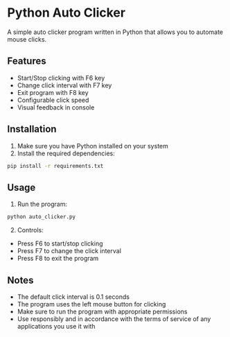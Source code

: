 # Python Auto Clicker

A simple auto clicker program written in Python that allows you to automate mouse clicks.

## Features

- Start/Stop clicking with F6 key
- Change click interval with F7 key
- Exit program with F8 key
- Configurable click speed
- Visual feedback in console

## Installation

1. Make sure you have Python installed on your system
2. Install the required dependencies:
```bash
pip install -r requirements.txt
```

## Usage

1. Run the program:
```bash
python auto_clicker.py
```

2. Controls:
- Press F6 to start/stop clicking
- Press F7 to change the click interval
- Press F8 to exit the program

## Notes

- The default click interval is 0.1 seconds
- The program uses the left mouse button for clicking
- Make sure to run the program with appropriate permissions
- Use responsibly and in accordance with the terms of service of any applications you use it with 